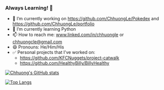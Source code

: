 ### Always Learning! 👋

<!--
**ChhuongLe/ChhuongLe** is a ✨ _special_ ✨ repository because its `README.md` (this file) appears on your GitHub profile.

Here are some ideas to get you started:

- 🔭 I’m currently working on https://github.com/ChhuongLe/Pokedex and https://github.com/ChhuongLe/portfolio
- 🌱 I’m currently learning Python 
- 📫 How to reach me: www.linked.com/in/chhuongle or chhuongcle@gmail.com
- 😄 Pronouns: He/Him/His
-->

- 🔭 I’m currently working on https://github.com/ChhuongLe/Pokedex and https://github.com/ChhuongLe/portfolio
- 🌱 I’m currently learning Python 
- 📫 How to reach me: www.linked.com/in/chhuongle or chhuongcle@gmail.com
- 😄 Pronouns: He/Him/His
- :white_check_mark: Personal projects that I've worked on:
  - https://github.com/KFCNuggets/project-catwalk  
  - https://github.com/HealthyBilly/BillyHealthy
  
[![Chhuong's GitHub stats](https://github-readme-stats.vercel.app/api?username=chhuongle)](https://github.com/chhuongle/github-readme-stats) 

[![Top Langs](https://github-readme-stats.vercel.app/api/top-langs/?username=chhuongle)](https://github.com/chhuongle/github-readme-stats)
